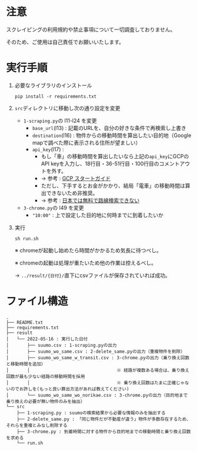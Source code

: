 # 注意
スクレイピングの利用規約や禁止事項について一切調査しておりません。

そのため、ご使用は自己責任でお願いいたします。

# 実行手順
1. 必要なライブラリのインストール
    ```
    pip install -r requirements.txt
    ```

2. `src`ディレクトリに移動し次の通り設定を変更
    - `1-scraping.py`の l11-l24 を変更
        - `base_url`(l13) : 記載のURLを、自分の好きな条件で再検索し上書き
        - `destination`(l16) : 物件からの移動時間を算出したい目的地（Google mapで調べた際に表示される住所が望ましい）
        - `api_key`(l17) : 
          -  もし「車」の移動時間を算出したいなら上記の`api_key`にGCPのAPI keyを入力し、18行目・36-51行目・100行目のコメントアウトを外す。
          -   → 参考 : [GCP スタートガイド](https://developers.google.com/maps/gmp-get-started?hl=ja)
          -  ただし、下手するとお金がかかり、結局「電車」の移動時間は算出できないため非推奨。
          -   → 参考 : [日本では無料で路線検索できない](https://note.com/jinka1997/n/n182603e52c3e)
    - `3-chrome.py`の l49 を変更
        - `"10:00"` : 上で設定した目的地に何時までに到着したいか

3. 実行
    ```
    sh run.sh
    ```
    ※ chromeが起動し始めたら時間がかかるため気長に待つべし。
    
    ※ chromeの起動は処理が重たいため他の作業は控えるべし。
    
    → `../result/{日付}/`直下にcsvファイルが保存されていれば成功。

# ファイル構造
```
.
├── README.txt
├── requirements.txt
├── result
│   └── 2022-05-16 : 実行した日付
│       ├── suumo.csv : 1-scraping.pyの出力
│       ├── suumo_wo_same.csv : 2-delete_same.pyの出力（重複物件を削除）
│       ├── suumo_wo_same_w_transit.csv : 3-chrome.pyの出力（乗り換え回数と移動時間を追加）
│       │                                 ※ 経路が複数ある場合は、乗り換え回数が最も少ない経路の移動時間を採用
│       │                                 ※ 乗り換え回数はたまに正確じゃないのでお許しを(もっと良い算出方法があれば教えてください)
│       └── suumo_wo_same_wo_norikae.csv : 3-chrome.pyの出力（目的地まで乗り換えの必要が無い物件のみを抽出）
└── src
    ├── 1-scraping.py : suumoの検索結果から必要な情報のみを抽出する
    ├── 2-delete_same.py : 「同じ物件だが不動産が違う」物件が多数存在するため、それらを重複とみなし削除する
    ├── 3-chrome.py : 到着時間に対する物件から目的地までの移動時間と乗り換え回数を求める
    └── run.sh
```
